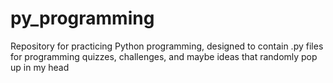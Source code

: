 # py_programming
Repository for practicing Python programming, designed to contain .py files for programming quizzes, challenges, and maybe ideas that randomly pop up in my head
